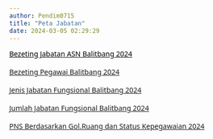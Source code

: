 ```yaml
---
author: Pendim0715
title: "Peta Jabatan"
date: 2024-03-05 02:29:29
---
```


<p style="margin: 0cm;"><a href="https://drive.google.com/file/d/1So-kTC4KhXaw9jQ9mLUnO9gZ-sZAKKjF/preview"><span style="font-family: 'Segoe UI',sans-serif; color: black;">Bezeting Jabatan ASN Balitbang 2024</span></a></p>

<p style="margin: 0cm;">&nbsp;</p>

<p style="margin: 0cm; font-variant-ligatures: normal; font-variant-caps: normal; orphans: 2; text-align: start; widows: 2; -webkit-text-stroke-width: 0px; text-decoration-thickness: initial; text-decoration-style: initial; text-decoration-color: initial; word-spacing: 0px;"><span style="font-family: 'Segoe UI',sans-serif; color: black;"><a href="https://drive.google.com/file/d/1o_6B8Q45ruECl5WZ3B8hWycT61kVHAtj/preview">Bezeting Pegawai Balitbang 2024</a></span></p>

<p style="margin: 0cm; font-variant-ligatures: normal; font-variant-caps: normal; orphans: 2; text-align: start; widows: 2; -webkit-text-stroke-width: 0px; text-decoration-thickness: initial; text-decoration-style: initial; text-decoration-color: initial; word-spacing: 0px;">&nbsp;</p>

<p style="margin: 0cm; font-variant-ligatures: normal; font-variant-caps: normal; orphans: 2; text-align: start; widows: 2; -webkit-text-stroke-width: 0px; text-decoration-thickness: initial; text-decoration-style: initial; text-decoration-color: initial; word-spacing: 0px;"><span style="font-family: 'Segoe UI',sans-serif; color: black;"><a href="https://drive.google.com/file/d/1RZ-qRh2_VyVugDgxGtE_xfn3RGGMY-5b/preview">Jenis Jabatan Fungsional Balitbang 2024</a></span></p>

<p style="margin: 0cm; font-variant-ligatures: normal; font-variant-caps: normal; orphans: 2; text-align: start; widows: 2; -webkit-text-stroke-width: 0px; text-decoration-thickness: initial; text-decoration-style: initial; text-decoration-color: initial; word-spacing: 0px;">&nbsp;</p>

<p style="margin: 0cm; font-variant-ligatures: normal; font-variant-caps: normal; orphans: 2; text-align: start; widows: 2; -webkit-text-stroke-width: 0px; text-decoration-thickness: initial; text-decoration-style: initial; text-decoration-color: initial; word-spacing: 0px;"><span style="font-family: 'Segoe UI',sans-serif; color: black;"><a href="https://drive.google.com/file/d/16khqcFnP1GKcFWRZ1Hun99cLoGm1uCVa/preview">Jumlah Jabatan Fungsional Balitbang 2024</a></span></p>

<p style="margin: 0cm; font-variant-ligatures: normal; font-variant-caps: normal; orphans: 2; text-align: start; widows: 2; -webkit-text-stroke-width: 0px; text-decoration-thickness: initial; text-decoration-style: initial; text-decoration-color: initial; word-spacing: 0px;">&nbsp;</p>

<p style="margin: 0cm; font-variant-ligatures: normal; font-variant-caps: normal; orphans: 2; text-align: start; widows: 2; -webkit-text-stroke-width: 0px; text-decoration-thickness: initial; text-decoration-style: initial; text-decoration-color: initial; word-spacing: 0px;"><span style="font-family: 'Segoe UI',sans-serif; color: black;"><a href="https://drive.google.com/file/d/1VmlBsXMrCL_xTXpssqWP9h12ieP0xoY7/preview">PNS Berdasarkan Gol.Ruang dan Status Kepegawaian 2024</a></span></p>
